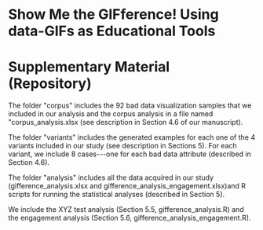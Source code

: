# Show Me the GIFference! Using data-GIFs as Educational Tools 
# Supplementary Material (Repository) 

The folder "corpus" includes the 92 bad data visualization samples that we included in our analysis and the corpus analysis in a file named "corpus_analysis.xlsx (see description in Section 4.6 of our manuscript). 

The folder "variants" includes the generated examples for each one of the 4 variants included in our study (see description in Sections 5). For each variant, we include 8 cases---one for each bad data attribute (described in Section 4.6). 

The folder "analysis" includes all the data acquired in our study (gifference_analysis.xlsx and gifference_analysis_engagement.xlsx)and R scripts for running the statistical analyses (described in Section 5). 

We include the XYZ test analysis (Section 5.5, gifference_analysis.R) and the engagement analysis (Section 5.6, gifference_analysis_engagement.R).
